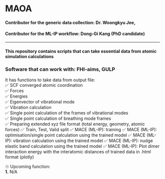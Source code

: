 # MAOA
#### Contributor for the generic data collection: Dr. Woongkyu Jee, 
#### Contributor for the ML-IP workflow: Dong-Gi Kang (PhD candidate)
* * *
#### This repository contains scripts that can take essential data from atomic simulation calculations  </br>
### Software that can work with: FHI-aims, GULP

It has functions to take data from output file: </br>
✅ SCF converged atomic coordination </br>
✅ Forces </br>
✅ Energies </br>
✅ Eigenvector of vibrational mode </br>
✅ Vibration calculation </br>
✅ Single point calculation of the frames of vibrational modes </br>
✅ Single point calculation of breathing mode frames </br>
✅ Preparing extended xyz file format (total energy, geometry, atomic forces)
✅ Train, Test, Valid split
✅ MACE (ML-IP): training
✅ MACE (ML-IP): optimisation/single point calculation using the trained model
✅ MACE (ML-IP): vibration calculation using the trained model
✅ MACE (ML-IP): nudge elastic band calculation using the trained model
✅ MACE (ML-IP): Plot dimer interaction energy with the interatomic distances of trained data in .html format (plotly)


☉ Upcoming function: </br>
  **1.** N/A


